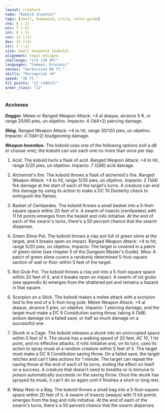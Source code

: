 ```yaml
---
layout: creature
name: "Kobold Inventor"
tags: [small, humanoid, cr1/4, volos-guide]
cha: 8 (-1)
wis: 7 (-2)
int: 8 (-1)
con: 12 (+1)
dex: 15 (+2)
str: 7 (-2)
size: Small humanoid (kobold)
alignment: legal maligna
challenge: "1/4 (50 XP)"
languages: "Common, Draconic"
senses: "darkvision 60 ft."
skills: "Percepción +0"
speed: "30 ft."
hit_points: "13 (3d6+3)"
armor_class: "12"
---
```


### Acciones

***Dagger.*** Melee or Ranged Weapon Attack: +4 al ataque, alcance 5 ft. or range 20/60 pies, un objetivo. Impacto: 4 (1d4+2) piercing damage.

***Sling.*** Ranged Weapon Attack: +4 to hit, range 30/120 pies, un objetivo. Impacto: 4 (1d4+2) bludgeoning damage.

***Weapon Invention.*** The kobold uses one of the following options (roll a d8 or choose one); the kobold can use each one no more than once per day:

1. Acid. The kobold hurls a flask of acid. Ranged Weapon Attack: +4 to hit, range 5/20 pies, un objetivo. Impacto: 7 (2d6) acid damage.

2. Alchemist's fire. The kobold throws a flask of alchemist's fire. Ranged Weapon Attack: +4 to hit, range 5/20 pies, un objetivo. Impacto: 2 (1d4) fire damage at the start of each of the target's turns. A creature can end this damage by using its action to make a DC 10 Dexterity check to extinguish the flames.

3. Basket of Centipedes. The kobold throws a small basket into a 5-foot-square space within 20 feet of it. A swarm of insects (centipedes) with 11 hit points emerges from the basket and rolls initiative. At the end of each of the swarm's turns, there's a 50 percent chance that the swarm disperses.

4. Green Slime Pot. The kobold throws a clay pot full of green slime at the target, and it breaks open on impact. Ranged Weapon Attack: +4 to hit, range 5/20 pies, un objetivo. Impacto: The target is covered in a patch of green slime (see chapter 5 of the Dungeon Master's Guide). Miss: A patch of green slime covers a randomly determined 5-foot-square section of wall or floor within 5 feet of the target.

5. Rot Grub Pot. The kobold throws a clay pot into a 5-foot-square space within 20 feet of it, and it breaks open on impact. A swarm of rot grubs (see appendix A) emerges from the shattered pot and remains a hazard in that square.

6. Scorpion on a Stick. The kobold makes a melee attack with a scorpion tied to the end of a 5-foot-long pole. Melee Weapon Attack: +4 al ataque, alcance 5 pies, un objetivo. Impacto: 1 piercing damage, and the target must make a DC 9 Constitution saving throw, taking 4 (1d8) poison damage on a failed save, or half as much damage on a successful one.

7. Skunk in a Cage. The kobold releases a skunk into an unoccupied space within 5 feet of it. The skunk has a walking speed of 20 feet, AC 10, 1 hit point, and no effective attacks. It rolls initiative and, on its turn, uses its action to spray musk at a random creature within 5 feet of it. The target must make a DC 9 Constitution saving throw. On a failed save, the target retches and can't take actions for 1 minute. The target can repeat the saving throw at the end of each of its turns, ending the effect on itself on a success. A creature that doesn't need to breathe or is immune to poison automatically succeeds on the saving throw. Once the skunk has sprayed its musk, it can't do so again until it finishes a short or long rest.

8. Wasp Nest in a Bag. The kobold throws a small bag into a 5-foot-square space within 20 feet of it. A swarm of insects (wasps) with 11 hit points emerges from the bag and rolls initiative. At the end of each of the swarm's turns, there's a 50 percent chance that the swarm disperses.